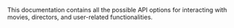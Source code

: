 This documentation contains all the possible API options for interacting with movies, directors, and user-related functionalities.